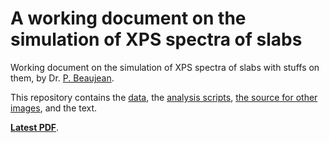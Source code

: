 # A working document on the simulation of XPS spectra of slabs

Working document on the simulation of XPS spectra of slabs with stuffs on them, by Dr. [P. Beaujean](https://pierrebeaujean.net).

This repository contains the [data](./data), the [analysis scripts](./analyses), [the source for other images](./im), and the text.

**[Latest PDF](https://github.com/pierre-24/publi-XPS/releases/download/latest/Main_Text.pdf)**.
